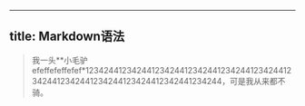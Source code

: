
---
 title: Markdown语法
 ---
 > 我一头**小毛驴efeffefeffefef*123424412342441234244123424412342441234244123424412342441234244123424412342441234244，可是我从来都不骑。

